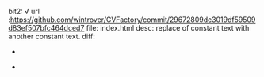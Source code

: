 bit2: √
url :https://github.com/wintrover/CVFactory/commit/29672809dc3019df59509d83ef507bfc464dced7
file: index.html
desc: replace of constant text with another constant text.
diff: 
- <meta property="og:image" content="{% static 'favicon-32x32.png' %}">
+ <meta property="og:image" content="/static/favicon-32x32.png">